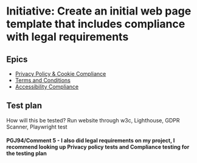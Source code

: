 # Initiative: Create an initial web page template that includes compliance with legal requirements

## Epics
* [Privacy Policy & Cookie Compliance](epics/epic_privacy_cookie_mde7.md)
* [Terms and Conditions](epics/epic_terms_conditions_mde7.md)
* [Accessibility Compliance](epics/epic_accessibility_mde7.md)

## Test plan
How will this be tested?
Run website through w3c, Lighthouse, GDPR Scanner, Playwright test

#### PGJ94/Comment 5 - I also did legal requirements on my project, I recommend looking up Privacy policy tests and Compliance testing for the testing plan